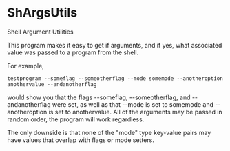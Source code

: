 # ShArgsUtils
Shell Argument Utilities

This program makes it easy to get if arguments, and if yes, what associated value was passed to a program from the shell. 

For example,

```testprogram --someflag --someotherflag --mode somemode --anotheroption anothervalue --andanotherflag```

would show you that the flags --someflag, --someotherflag, and --andanotherflag were set, as well as that --mode is set to somemode and --anotheroption is set to anothervalue. All of the arguments may be passed in random order, the program will work regardless.

The only downside is that none of the "mode" type key-value pairs may have values that overlap with flags or mode setters.
